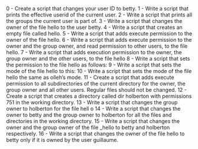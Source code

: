 0 - Create a script that changes your user ID to betty. 
1 - Write a script that prints the effective userid of the current user.
 2 - Write a script that prints all the groups the current user is part of.
 3 - Write a script that changes the owner of the file hello to the user betty. 4 - Write a script that creates an empty file called hello. 
5 - Write a script that adds execute permission to the owner of the file hello. 6 - Write a script that adds execute permission to the owner and the group owner, and read permission to other users, to the file hello. 
7 - Write a script that adds execution permission to the owner, the group owner and the other users, to the file hello
 8 - Write a script that sets the permission to the file hello as follows: 
9 - Write a script that sets the mode of the file hello to this:
 10 - Write a script that sets the mode of the file hello the same as olleh’s mode. 
11 - Create a script that adds execute permission to all subdirectories of the current directory for the owner, the group owner and all other users. Regular files should not be changed. 
12 - Create a script that creates a directory called dir holberton with permissions 751 in the working directory. 
13 - Write a script that changes the group owner to holberton for the file hell
o
 14 - Write a script that changes the owner to betty and the group owner to holberton for all the files and directories in the working directory. 
15 - Write a script that changes the owner and the group owner of the file _hello to betty and holberton respectively.
 16 - Write a script that changes the owner of the file hello to betty only if it is owned by the user guillaume.
